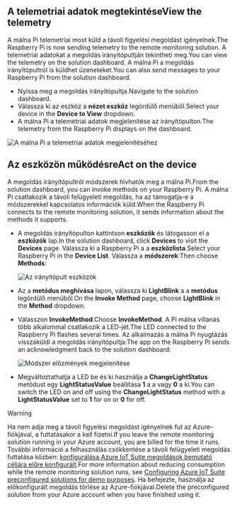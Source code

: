 ## <a name="view-the-telemetry"></a><span data-ttu-id="2279b-101">A telemetriai adatok megtekintése</span><span class="sxs-lookup"><span data-stu-id="2279b-101">View the telemetry</span></span>

<span data-ttu-id="2279b-102">A málna Pi telemetriai most küld a távoli figyelési megoldást igényelnek.</span><span class="sxs-lookup"><span data-stu-id="2279b-102">The Raspberry Pi is now sending telemetry to the remote monitoring solution.</span></span> <span data-ttu-id="2279b-103">A telemetriai adatokat a megoldás irányítópultján tekintheti meg.</span><span class="sxs-lookup"><span data-stu-id="2279b-103">You can view the telemetry on the solution dashboard.</span></span> <span data-ttu-id="2279b-104">A málna Pi a megoldás irányítópultról is küldhet üzeneteket.</span><span class="sxs-lookup"><span data-stu-id="2279b-104">You can also send messages to your Raspberry Pi from the solution dashboard.</span></span>

- <span data-ttu-id="2279b-105">Nyissa meg a megoldás irányítópultja.</span><span class="sxs-lookup"><span data-stu-id="2279b-105">Navigate to the solution dashboard.</span></span>
- <span data-ttu-id="2279b-106">Válassza ki az eszköz a **nézet eszköz** legördülő menüből.</span><span class="sxs-lookup"><span data-stu-id="2279b-106">Select your device in the **Device to View** dropdown.</span></span>
- <span data-ttu-id="2279b-107">A málna Pi a telemetriai adatok megjelenítése az irányítópulton.</span><span class="sxs-lookup"><span data-stu-id="2279b-107">The telemetry from the Raspberry Pi displays on the dashboard.</span></span>

![A málna Pi a telemetriai adatok megjelenítéséhez][img-telemetry-display]

## <a name="act-on-the-device"></a><span data-ttu-id="2279b-109">Az eszközön működésre</span><span class="sxs-lookup"><span data-stu-id="2279b-109">Act on the device</span></span>

<span data-ttu-id="2279b-110">A megoldás irányítópultról módszerek hívhatók meg a málna Pi.</span><span class="sxs-lookup"><span data-stu-id="2279b-110">From the solution dashboard, you can invoke methods on your Raspberry Pi.</span></span> <span data-ttu-id="2279b-111">A málna Pi csatlakozik a távoli felügyeleti megoldás, ha az támogatja-e a módszerekkel kapcsolatos információk küld.</span><span class="sxs-lookup"><span data-stu-id="2279b-111">When the Raspberry Pi connects to the remote monitoring solution, it sends information about the methods it supports.</span></span>

- <span data-ttu-id="2279b-112">A megoldás irányítópulton kattintson **eszközök** és látogasson el a **eszközök** lap.</span><span class="sxs-lookup"><span data-stu-id="2279b-112">In the solution dashboard, click **Devices** to visit the **Devices** page.</span></span> <span data-ttu-id="2279b-113">Válassza ki a Raspberry Pi a a **eszközlista**.</span><span class="sxs-lookup"><span data-stu-id="2279b-113">Select your Raspberry Pi in the **Device List**.</span></span> <span data-ttu-id="2279b-114">Válassza a **módszerek**:</span><span class="sxs-lookup"><span data-stu-id="2279b-114">Then choose **Methods**:</span></span>

    ![Az irányítópult eszközök][img-list-devices]

- <span data-ttu-id="2279b-116">Az a **metódus meghívása** lapon, válassza ki **LightBlink** a a **metódus** legördülő menüből.</span><span class="sxs-lookup"><span data-stu-id="2279b-116">On the **Invoke Method** page, choose **LightBlink** in the **Method** dropdown.</span></span>

- <span data-ttu-id="2279b-117">Válasszon **InvokeMethod**.</span><span class="sxs-lookup"><span data-stu-id="2279b-117">Choose **InvokeMethod**.</span></span> <span data-ttu-id="2279b-118">A Pi málna villanás több alkalommal csatlakozik a LED-jét.</span><span class="sxs-lookup"><span data-stu-id="2279b-118">The LED connected to the Raspberry Pi flashes several times.</span></span> <span data-ttu-id="2279b-119">Az alkalmazás a málna Pi nyugtázás visszaküldi a megoldás irányítópultja:</span><span class="sxs-lookup"><span data-stu-id="2279b-119">The app on the Raspberry Pi sends an acknowledgment back to the solution dashboard:</span></span>

    ![Módszer előzmények megjelenítése][img-method-history]

- <span data-ttu-id="2279b-121">Megváltoztathatja a LED be és ki használja a **ChangeLightStatus** metódust egy **LightStatusValue** beállítása **1** a a vagy **0** a ki.</span><span class="sxs-lookup"><span data-stu-id="2279b-121">You can switch the LED on and off using the **ChangeLightStatus** method with a **LightStatusValue** set to **1** for on or **0** for off.</span></span>

> [!WARNING]
> <span data-ttu-id="2279b-122">Ha nem adja meg a távoli figyelési megoldást igényelnek fut az Azure-fiókjával, a futtatásakor a kell fizetni.</span><span class="sxs-lookup"><span data-stu-id="2279b-122">If you leave the remote monitoring solution running in your Azure account, you are billed for the time it runs.</span></span> <span data-ttu-id="2279b-123">További információ a felhasználás csökkentése a távoli felügyeleti megoldás futtatása közben: [konfigurálása Azure IoT Suite megoldások bemutató céljára előre konfigurált][lnk-demo-config].</span><span class="sxs-lookup"><span data-stu-id="2279b-123">For more information about reducing consumption while the remote monitoring solution runs, see [Configuring Azure IoT Suite preconfigured solutions for demo purposes][lnk-demo-config].</span></span> <span data-ttu-id="2279b-124">Ha befejezte, használja az előkonfigurált megoldás törlése az Azure-fiókjával.</span><span class="sxs-lookup"><span data-stu-id="2279b-124">Delete the preconfigured solution from your Azure account when you have finished using it.</span></span>


[img-telemetry-display]: media/iot-suite-raspberry-pi-kit-view-telemetry/telemetry.png
[img-list-devices]: media/iot-suite-raspberry-pi-kit-view-telemetry/listdevices.png
[img-method-history]: media/iot-suite-raspberry-pi-kit-view-telemetry/methodhistory.png

[lnk-demo-config]: https://github.com/Azure/azure-iot-remote-monitoring/blob/master/Docs/configure-preconfigured-demo.md